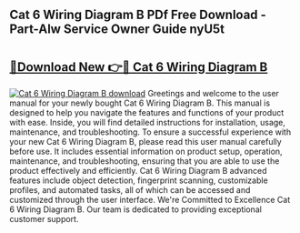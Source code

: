 ## Cat 6 Wiring Diagram B PDf Free Download - Part-Alw Service Owner Guide nyU5t

# <h2><a href="http://dfpdvhr.blite.top/?on=Cat+6+Wiring+Diagram+B">🔗Download New 👉🔴 Cat 6 Wiring Diagram B</a></h2>

[![Cat 6 Wiring Diagram B download](https://i.imgur.com/lujVjoI.png)](http://dfpdvhr.blite.top/?on=Cat+6+Wiring+Diagram+B)
Greetings and welcome to the user manual for your newly bought Cat 6 Wiring Diagram B. This manual is designed to help you navigate the features and functions of your product with ease. Inside, you will find detailed instructions for installation, usage, maintenance, and troubleshooting. To ensure a successful experience with your new Cat 6 Wiring Diagram B, please read this user manual carefully before use. It includes essential information on product setup, operation, maintenance, and troubleshooting, ensuring that you are able to use the product effectively and efficiently. Cat 6 Wiring Diagram B advanced features include object detection, fingerprint scanning, customizable profiles, and automated tasks, all of which can be accessed and customized through the user interface. We're Committed to Excellence Cat 6 Wiring Diagram B. Our team is dedicated to providing exceptional customer support.
